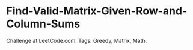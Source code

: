 # Find-Valid-Matrix-Given-Row-and-Column-Sums
Challenge at LeetCode.com. Tags: Greedy, Matrix, Math.
